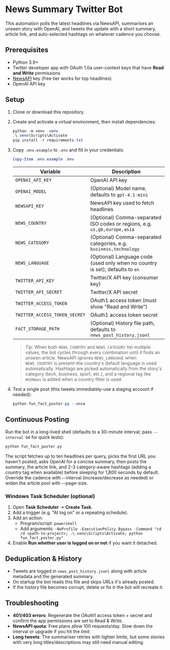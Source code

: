 # News Summary Twitter Bot

This automation polls the latest headlines via NewsAPI, summarises an unseen story with OpenAI, and tweets the update with a short summary, article link, and auto-selected hashtags on whatever cadence you choose.

## Prerequisites
- Python 3.9+
- Twitter developer app with OAuth 1.0a user-context keys that have **Read and Write** permissions
- [NewsAPI](https://newsapi.org/) key (free tier works for top headlines)
- OpenAI API key

## Setup
1. Clone or download this repository.
2. Create and activate a virtual environment, then install dependencies:
   ```powershell
   python -m venv .venv
   .\.venv\Scripts\Activate
   pip install -r requirements.txt
   ```
3. Copy `.env.example` to `.env` and fill in your credentials:
   ```powershell
   Copy-Item .env.example .env
   ```

   | Variable | Description |
   | --- | --- |
   | `OPENAI_API_KEY` | OpenAI API key |
   | `OPENAI_MODEL` | (Optional) Model name, defaults to `gpt-4.1-mini` |
   | `NEWSAPI_KEY` | NewsAPI key used to fetch headlines |
   | `NEWS_COUNTRY` | (Optional) Comma-separated ISO codes or regions, e.g. `us,gb,europe,asia` |
   | `NEWS_CATEGORY` | (Optional) Comma-separated categories, e.g. `business,technology` |
   | `NEWS_LANGUAGE` | (Optional) Language code (used only when no country is set); defaults to `en` |
   | `TWITTER_API_KEY` | Twitter/X API key (consumer key) |
   | `TWITTER_API_SECRET` | Twitter/X API secret |
   | `TWITTER_ACCESS_TOKEN` | OAuth1 access token (must show "Read and Write") |
   | `TWITTER_ACCESS_TOKEN_SECRET` | OAuth1 access token secret |
   | `FACT_STORAGE_PATH` | (Optional) History file path, defaults to `news_post_history.jsonl` |

   > Tip: When both `NEWS_COUNTRY` and `NEWS_CATEGORY` list multiple values, the bot cycles through every combination until it finds an unseen article. NewsAPI ignores `NEWS_LANGUAGE` when `NEWS_COUNTRY` is present-the country's default language is used automatically.
   > Hashtags are picked automatically from the story's category (tech, business, sport, etc.), and a regional tag like `#USNews` is added when a country filter is used.

4. Test a single post (this tweets immediately-use a staging account if needed):
   ```powershell
   python fun_fact_poster.py --once
   ```

## Continuous Posting
Run the bot in a long-lived shell (defaults to a 30-minute interval; pass `--interval 60` for quick tests):
```powershell
python fun_fact_poster.py
```
The script fetches up to ten headlines per query, picks the first URL you haven't posted, asks OpenAI for a concise summary, then posts the summary, the article link, and 2-3 category-aware hashtags (adding a country tag when available) before sleeping for 1,800 seconds by default. Override the cadence with --interval (increase/decrease as needed) or widen the article pool with --page-size.

### Windows Task Scheduler (optional)
1. Open **Task Scheduler** -> **Create Task**.
2. Add a trigger (e.g. "At log on" or a repeating schedule).
3. Add an action:
   - Program/script: `powershell`
   - Add arguments: `-NoProfile -ExecutionPolicy Bypass -Command "cd /d <path-to-project>; .\.venv\Scripts\Activate; python fun_fact_poster.py"`
4. Enable **Run whether user is logged on or not** if you want it detached.

## Deduplication & History
- Tweets are logged in `news_post_history.jsonl` along with article metadata and the generated summary.
- On startup the bot reads this file and skips URLs it's already posted.
- If the history file becomes corrupt, delete or fix it-the bot will recreate it.

## Troubleshooting
- **401/403 errors**: Regenerate the OAuth1 access token + secret and confirm the app permissions are set to Read & Write.
- **NewsAPI quota**: Free plans allow 100 requests/day. Slow down the interval or upgrade if you hit the limit.
- **Long tweets**: The summariser retries with tighter limits, but some stories with very long titles/descriptions may still need manual editing.